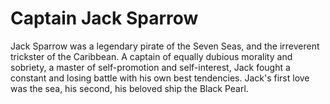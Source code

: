 # Captain Jack Sparrow

Jack Sparrow was a legendary pirate of the Seven Seas, and the irreverent trickster of the Caribbean. A captain of equally dubious morality and sobriety, a master of self-promotion and self-interest, Jack fought a constant and losing battle with his own best tendencies. Jack's first love was the sea, his second, his beloved ship the Black Pearl.

